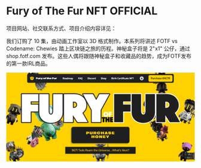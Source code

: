 # Fury of The Fur NFT OFFICIAL

项目网站、社交联系方式、项目介绍内容详见：

我们订购了 10 集，由动画工作室以 3D 格式制作。本系列将讲述 FOTF vs Codename: Chewies 踏上区块链之旅的历程。神秘盒子将是 2"x1" 公仔，通过 shop.fotf.com 发布。这些人偶将跟随神秘盒子和收藏品的趋势，成为FOTF发布的第一款IRL商品。

![nft](01.png)
